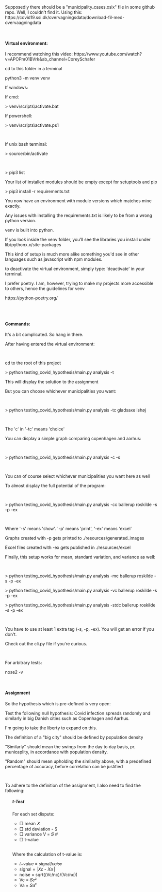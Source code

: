 <p>Supposedly there should be a "municipality_cases.xslx" file in some github repo. Well, I couldn't find it. Using this: https://covid19.ssi.dk/overvagningsdata/download-fil-med-overvaagningdata</p>
<br>
<h4>Virtual environment:</h4>
<p>I recommend watching this video: https://www.youtube.com/watch?v=APOPm01BVrk&ab_channel=CoreySchafer </p>
<p>cd to this folder in a terminal</p>
<p>python3 -m venv venv</p>
<p>If windows: </p>
<p>If cmd:</p>
<p>> venv\scripts\activate.bat</p>
<p>If powershell:</p>
<p>> venv\scripts\activate.ps1</p>
<br>
<p>If unix bash terminal:</p>
<p>> source/bin/activate</p>
<br>
<p>> pip3 list</p>
<p>Your list of installed modules should be empty except for setuptools and pip</p>
<p>> pip3 install -r requirements.txt</p>
<p>You now have an environment with module versions which matches mine exactly.</p>
<p>Any issues with installing the requirements.txt is likely to be from a wrong python version.</p>
<p>venv is built into python.</p>
<p>If you look inside the venv folder, you'll see the libraries you install under lib/pythonx.x/site-packages</p>
<p>This kind of setup is much more alike something you'd see in other languages such as javascript with npm modules.</p>
<p>to deactivate the virtual environment, simply type: 'deactivate' in your terminal.
<p>I prefer poetry. I am, however, trying to make my projects more accessible to others, hence the guidelines for venv</p>
<p>https://python-poetry.org/ </p>
<br><br>
<h4>Commands:</h4>
<p>It's a bit complicated. So hang in there.</p>
<p>After having entered the virtual environment:</p>
<br>
<p>cd to the root of this project</p>
<p>> python testing_covid_hypothesis/main.py analysis -t</p>
<p>This will display the solution to the assignment</p>
<p>But you can choose whichever municipalities you want:</p>
<br>
<p>> python testing_covid_hypothesis/main.py analysis -tc gladsaxe ishøj</p>
<br>
<p>The 'c' in '-tc' means 'choice'</p>
<p>You can display a simple graph comparing copenhagen and aarhus: </p>
<br>
<p>> python testing_covid_hypothesis/main.py analysis -c -s</p>
<br>
<p>You can of course select whichever municipalities you want here as well</p>
<p>To almost display the full potential of the program:</p>
<br>
<p>> python testing_covid_hypothesis/main.py analysis -cc ballerup roskilde -s -p -ex</p>
<br>
<p>Where '-s' means 'show'. '-p' means 'print', '-ex' means 'excel'</p>
<p>Graphs created with -p gets printed to ./resources/generated_images</p>
<p>Excel files created with -ex gets published in ./resources/excel</p>
<p>Finally, this setup works for mean, standard variation, and variance as well:</p>
<br>
<p>> python testing_covid_hypothesis/main.py analysis -mc ballerup roskilde -s -p -ex</p>
<p>> python testing_covid_hypothesis/main.py analysis -vc ballerup roskilde -s -p -ex </p>
<p>> python testing_covid_hypothesis/main.py analysis -stdc ballerup roskilde -s -p -ex </p>
<br>
<p>You have to use at least 1 extra tag (-s, -p, -ex). You will get an error if you don't.</p>
<p>Check out the cli.py file if you're curious.</p>
<br>
<p>For arbitrary tests: </p>
<p>nose2 -v</p>
<br>
<h4>Assignment</h4>
<p>So the hypothesis which is pre-defined is very open:</p>
<p>Test the following null hypothesis: Covid infection spreads randomly and similarly in big
Danish cities such as Copenhagen and Aarhus.</p>
<p>I'm going to take the liberty to expand on this.</p>
<p>The definition of a "big city" should be defined by population density</p>
<p>"Similarly" should mean the swings from the day to day basis, pr. municaplity, in accordance with population density. </p>
<p>"Random" should mean upholding the similarity above, with a predefined percentage of accuracy, before correlation can be justified</p>
<br>
<p>To adhere to the definition of the assignment, I also need to find the following:</p>
<ul>
    <h5>t-Test</h5>
    <p>For each set dispute: </p>
    <ul>
        <li>□ mean 𝑋</li>
        <li>□ std deviation - S</li>
        <li>□ variance V = 𝑆 #</li>
        <li>□ t-value</li>
    </ul>
    <br>
    <p>Where the calculation of t-value is:</p>
    <ul>
        <li>𝑡−𝑣𝑎𝑙𝑢𝑒 = signal/𝑛𝑜𝑖𝑠𝑒</li>
        <li>signal = |𝑋𝑐 - 𝑋𝑎 |</li>
        <li>noise = sqrt((Vc/nc)/(Vc/nc))</li>
        <li>Vc = 𝑆𝑐² </li>
        <li>Va = 𝑆𝑎² </li>
    </ul>
</ul>


